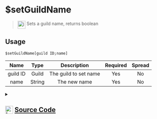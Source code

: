 # $setGuildName
> <img align="top" src="https://upload.wikimedia.org/wikipedia/commons/thumb/e/e4/Infobox_info_icon.svg/160px-Infobox_info_icon.svg.png?20150409153300" alt="image" width="25" height="auto"> Sets a guild name, returns boolean
## Usage
```
$setGuildName[guild ID;name]
```
| Name | Type | Description | Required | Spread
| :---: | :---: | :---: | :---: | :---: |
guild ID | Guild | The guild to set name | Yes | No
name | String | The new name | Yes | No
<details>
<summary>
    
## <img align="top" src="https://cdn4.iconfinder.com/data/icons/iconsimple-logotypes/512/github-512.png" alt="image" width="25" height="auto">  [Source Code](https://github.com/tryforge/ForgeScript-V2/blob/main/src/native/setGuildName.ts)
    
</summary>
    
```ts
import { ArgType, NativeFunction, Return } from "../structures"

export default new NativeFunction({
    name: "$setGuildName",
    version: "1.0.0",
    description: "Sets a guild name, returns boolean",
    unwrap: true,
    args: [
        {
            name: "guild ID",
            rest: false,
            type: ArgType.Guild,
            required: true,
            description: "The guild to set name"
        },
        {
            name: "name",
            description: "The new name",
            rest: false,
            required: true,
            type: ArgType.String
        }
    ],
    brackets: true,
    async execute(ctx, [ guild, name ]) {
        return Return.success(
            await guild.setName(name).catch(() => false) !== false
        ) 
    },
})
```
    
</details>